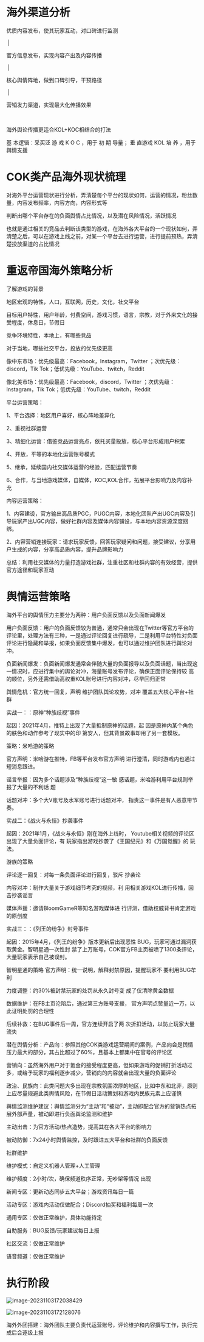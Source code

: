 # 海外渠道分析

优质内容发布，使其玩家互动，对口碑进行监测

​			|

官方信息发布，实现内容产出及内容传播

​			|

核心舆情阵地，做到口碑引导，干预路径

​			|

营销发力渠道，实现最大化传播效果

​			



海外舆论传播更适合KOL+KOC相结合的打法

基 本逻辑：采买泛 游 戏 K O C ，用于 初 期 导量； 垂 直游戏 KOL 培 养 ，用于 舆情支援 



# COK类产品海外现状梳理

对海外平台运营现状进行分析，弄清楚每个平台的现状如何，运营的情况，粉丝数量，内容发布频率，内容方向，内容形式等

判断出哪个平台存在的负面舆情占比情况，以及潜在风险情况，活跃情况



也就是通过相关的竞品去判断该类型的游戏，在海外各大平台的一个现状如何，弄清楚之后，可以在游戏上线之前，对某一个平台去进行运营，进行提前预热，弄清楚投放渠道的占比情况



# 重返帝国海外策略分析

了解游戏的背景

地区宏观的特性，人口，互联网，历史，文化，社交平台

目标用户特性，用户年龄，付费空间，游戏习惯，语言，宗教，对于外来文化的接受程度，休息日，节假日

竞争环境特性，本地上，有哪些竞品



对于当地，哪些社交平台，投放的优先级更高

像中东市场：优先级最高：Facebook，Instagram，Twitter ；次优先级：discord，Tik Tok；低优先级：YouTube、twitch，Reddit

像北美市场：优先级最高：Facebook，discord，Twitter ；次优先级：Instagram，Tik Tok；低优先级：YouTube、twitch，Reddit





平台运营策略：

1、平台选择：地区用户喜好，核心阵地差异化

2、重视社群运营

3、精细化运营：借鉴竞品运营亮点，依托买量投放，核心平台形成用户积累

4、开放，平等的本地化运营账号模式

5、继承，延续国内社交媒体运营的经验，匹配运营节奏

6、合作，与当地游戏媒体，自媒体，KOC,KOL合作，拓展平台影响力及内容补充



内容运营策略：

1、内容建设，官方输出高品质PGC，PUGC内容，本地化团队产出UGC内容及引导玩家产出UGC内容，做好社群内容及媒体内容铺设，与本地内容资源深度捆绑。

2、内容营销连接玩家：请求玩家反馈，回答玩家疑问和问题，接受建议，分享用户生成的内容，分享高品质内容，提升品牌影响力



总结：利用社交媒体的力量打造游戏社群，注重社区和社群内容的有效经营，提供官方途径和玩家互动



# 舆情运营策略

海外平台的舆情压力主要分为两种：用户负面反馈以及负面新闻爆发



用户负面反馈：用户的负面反馈较为普通，通常只会出现在Twitter等官方平台的评论里，处理方法有三种，一是通过评论回复进行疏导，二是利用平台特性对负面评论进行隐藏和举报，如果负面反馈集中爆发，也可以通过维护团队进行舆论对冲。

负面新闻爆发：负面新闻爆发通常会伴随大量的负面报导以及负面话题，当出现这一情况时，应进行集中的舆论对冲，海量账号发布评论，确保正面评论保持较 高的顺位，另外还需借助高权重KOL账号进行内容对冲，尽早回归正常



舆情危机：官方统一回复，声明 维护团队舆论攻势，对冲  覆盖五大核心平台+社群





实战一：：原神“种族歧视”事件

起因：2021年4月，推特上出现了大量抵制原神的话题，起 因是原神内某个角色的肤色和动作参考了现实中的印 第安人，但其背景故事却用了另一套模板。

策略：米哈游的策略 

官方声明：米哈游在推特，FB等平台发布官方声明 进行澄清，同时游戏内也通过短消息跟进。 

谣言举报：因为多个话题涉及“种族歧视”这一敏 感话题，米哈游利用平台规则举报了大量的不利话 题 

话题对冲：多个大V账号及水军账号进行话题对冲， 指责这一事件是有人恶意带节奏。



实战二：《战火与永恒》抄袭事件

起因：2021年1月，《战火与永恒》刚在海外上线时， Youtube相关视频的评论区出现了大量负面评论，有 玩家指出游戏抄袭了《王国纪元》和《万国觉醒》的 玩法。

游族的策略 

评论逐一回复：对每一条负面评论进行回复，驳斥 抄袭论 

内容对冲：制作大量关于游戏细节考究的视频，利 用相关游戏KOL进行传播，回击抄袭谣言 

媒体声援：邀请BloomGameR等知名游戏媒体进 行评测，借助权威背书肯定游戏的原创度



实战三：：《列王的纷争》封号事件

起因：2015年4月，《列王的纷争》版本更新后出现恶性 BUG，玩家可通过漏洞获取黄金。智明星通一次性封 禁了上万账号，COK官方FB主页被喷了1300条评论， 大量玩家表示自己被误封。

智明星通的策略 官方声明：统一说明，解释封禁原因，提醒玩家不 要利用BUG牟利 

力度调整：约30%被封禁玩家的处罚从永久封号变 成了仅清除黄金数据 

数据维护：在FB主页沦陷后，通过第三方账号支援， 官方声明点赞量近一万，以此证明处罚的合理性 

后续补救：在BUG事件后一周，官方连续开启了两 次折扣活动，以防止玩家大量流失





潜在舆情分析：产品向：参照其他COK类游戏运营期间的案例，产品向会是舆情压力最大的部分，其占比超过了60%，且基本上都集中在官号的评论区

营销向：虽然海外用户对于氪金的接受程度更高，但如果游戏的促销打折活动过多，或给予玩家的福利逐步减少，营销向的内容就会出现大量的负面评论

政治、民族向：此类问题大多出现在宗教氛围浓厚的地区，比如中东和北非，原则上应尽量规避此类舆情风险，在节假日活动策划和游戏内民族元素上应谨慎





舆情监测维护建议：舆情监测分为“主动”和“被动”，主动即配合官方的营销热点拓展外部声量，被动即进行负面舆论监测和维护

主动出击：为官方活动/热点造势，提高其在各大平台的影响力

被动防御：7x24小时舆情监控，及时跟进五大平台和社群的负面反馈





社群维护

维护模式：自定义机器人管理+人工管理

维护频度：2小时/次，确保频道秩序正常，无吵架等情况 出现

新闻专区：更新动态同步五大平台；游戏资讯每日一篇

活动专区：游戏内活动仅做配合；Discord抽奖和福利每周一次

通用专区：仅做正常维护，具体功能待定

自助服务：BUG反馈/玩家建议每日上报

社区交流：仅做正常维护

 语音频道：仅做正常维护



# 执行阶段

![image-20231103172038429](https://cdn.jsdelivr.net/gh/13060923171/images@main/img/202311031720086.png)

![image-20231103172128076](https://cdn.jsdelivr.net/gh/13060923171/images@main/img/202311031721344.png)



海外外团搭建：海外团队主要负责代运营账号，评论维护和内容撰写工作，执行完成后会逐级上报





